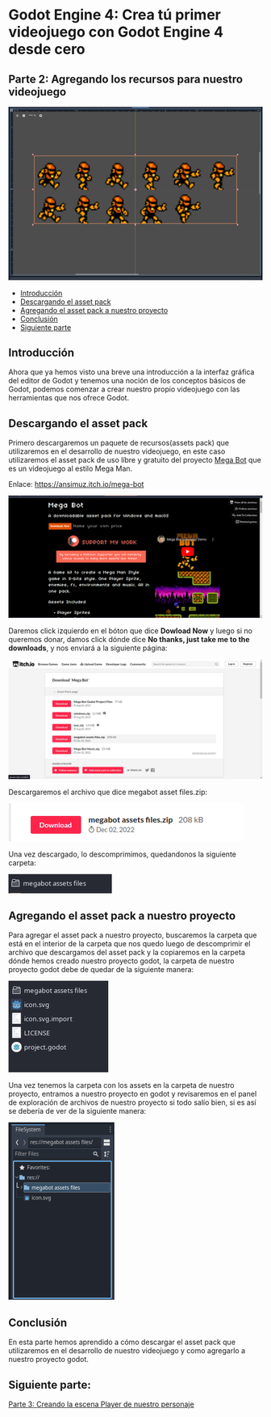 # Godot Engine 4: Crea tú primer videojuego con Godot Engine 4 desde cero
## Parte 2: Agregando los recursos para nuestro videojuego

![viewport_zoom_slide](resources/viewport_zoom_slide.png)

- [Introducción](#introducción)
- [Descargando el asset pack](#descargando-el-asset-pack)
- [Agregando el asset pack a nuestro proyecto](#agregando-el-asset-pack-a-nuestro-proyecto)
- [Conclusión](#conclusión)
- [Siguiente parte](#siguiente-parte)

## Introducción
Ahora que ya hemos visto una breve una introducción a la interfaz gráfica del editor de Godot y tenemos una noción de los conceptos básicos de Godot, podemos comenzar a crear nuestro propio videojuego con las herramientas que nos ofrece Godot. 

## Descargando el asset pack
Primero descargaremos un paquete de recursos(assets pack) que utilizaremos en el desarrollo de nuestro videojuego, en este caso utilizaremos el asset pack de uso líbre y gratuito del proyecto [Mega Bot](https://ansimuz.itch.io/mega-bot) que es un videojuego al estilo Mega Man.

Enlace: https://ansimuz.itch.io/mega-bot

![megabot_asset_pack](resources/megabot_asset_pack.png)

Daremos click izquierdo en el bóton que dice **Dowload Now** y luego si no queremos donar, damos click dónde dice **No thanks, just take me to the downloads**, y nos enviará a la siguiente página: 

![megabot_asset_file_download_page](resources/megabot_asset_file_download_page.png)

Descargaremos el archivo que dice megabot asset files.zip: 

![asset_file_download](resources/asset_file_download.png)

Una vez descargado, lo descomprimimos, quedandonos la siguiente carpeta:

![megabot_asset_files_folder](resources/megabot_asset_files_folder.png)


## Agregando el asset pack a nuestro proyecto
Para agregar el asset pack a nuestro proyecto, buscaremos la carpeta que está en el interior de la carpeta que nos quedo luego de descomprimir el archivo que descargamos del asset pack y la copiaremos en la carpeta dónde hemos creado nuestro proyecto godot, la carpeta de nuestro proyecto godot debe de quedar de la siguiente manera:

![project_folder_after_copy](resources/project_folder_after_copy.png)

Una vez tenemos la carpeta con los assets en la carpeta de nuestro proyecto, entramos a nuestro proyecto en godot y revisaremos en el panel de exploración de archivos de nuestro proyecto si todo salío bien, si es así se debería de ver de la siguiente manera:

![check_project_folder_assets](resources/check_project_folder_assets.png)

## Conclusión
En esta parte hemos aprendido a cómo descargar el asset pack que utilizaremos en el desarrollo de nuestro videojuego y como agregarlo a nuestro proyecto godot.

## Siguiente parte:
[Parte 3: Creando la escena Player de nuestro personaje](articulo_4_3_escena_player.md)

